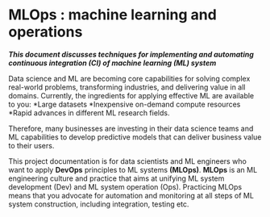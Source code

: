 # MLOps : machine learning and operations
***This document discusses techniques for implementing and automating continuous integration (CI) of machine learning (ML) system***  

Data science and ML are becoming core capabilities for solving complex real-world problems, transforming industries, and delivering value in all domains. Currently, the ingredients for applying effective ML are available to you:
*Large datasets
*Inexpensive on-demand compute resources
*Rapid advances in different ML research fields.

Therefore, many businesses are investing in their data science teams and ML capabilities to develop predictive models that can deliver business value to their users.

This project documentation is for data scientists and ML engineers who want to apply **DevOps** principles to ML systems **(MLOps)**. **MLOps** is an ML engineering culture and practice that aims at unifying ML system development (Dev) and ML system operation (Ops). Practicing MLOps means that you advocate for automation and monitoring at all steps of ML system construction, including integration, testing etc.

